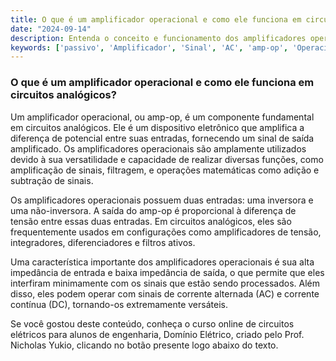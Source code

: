 ```yaml
---
title: O que é um amplificador operacional e como ele funciona em circuitos analógicos?
date: "2024-09-14"
description: Entenda o conceito e funcionamento dos amplificadores operacionais em circuitos analógicos.
keywords: ['passivo', 'Amplificador', 'Sinal', 'AC', 'amp-op', 'Operacional', 'Conversor']
---
```


### O que é um amplificador operacional e como ele funciona em circuitos analógicos?

Um amplificador operacional, ou amp-op, é um componente fundamental em circuitos analógicos. Ele é um dispositivo eletrônico que amplifica a diferença de potencial entre suas entradas, fornecendo um sinal de saída amplificado. Os amplificadores operacionais são amplamente utilizados devido à sua versatilidade e capacidade de realizar diversas funções, como amplificação de sinais, filtragem, e operações matemáticas como adição e subtração de sinais.

Os amplificadores operacionais possuem duas entradas: uma inversora e uma não-inversora. A saída do amp-op é proporcional à diferença de tensão entre essas duas entradas. Em circuitos analógicos, eles são frequentemente usados em configurações como amplificadores de tensão, integradores, diferenciadores e filtros ativos. 

Uma característica importante dos amplificadores operacionais é sua alta impedância de entrada e baixa impedância de saída, o que permite que eles interfiram minimamente com os sinais que estão sendo processados. Além disso, eles podem operar com sinais de corrente alternada (AC) e corrente contínua (DC), tornando-os extremamente versáteis.

Se você gostou deste conteúdo, conheça o curso online de circuitos elétricos para alunos de engenharia, Domínio Elétrico, criado pelo Prof. Nicholas Yukio, clicando no botão presente logo abaixo do texto.